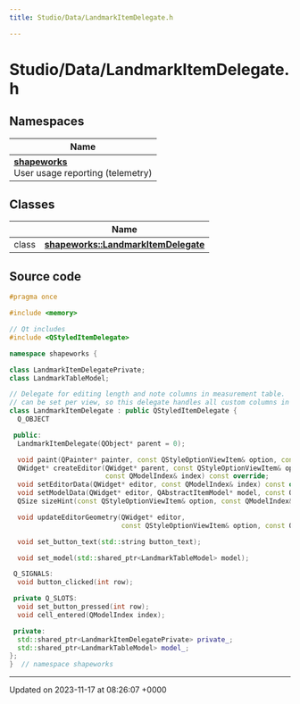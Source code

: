 ```yaml
---
title: Studio/Data/LandmarkItemDelegate.h

---
```


# Studio/Data/LandmarkItemDelegate.h



## Namespaces

| Name           |
| -------------- |
| **[shapeworks](../Namespaces/namespaceshapeworks.md)** <br>User usage reporting (telemetry)  |

## Classes

|                | Name           |
| -------------- | -------------- |
| class | **[shapeworks::LandmarkItemDelegate](../Classes/classshapeworks_1_1LandmarkItemDelegate.md)**  |




## Source code

```cpp
#pragma once

#include <memory>

// Qt includes
#include <QStyledItemDelegate>

namespace shapeworks {

class LandmarkItemDelegatePrivate;
class LandmarkTableModel;

// Delegate for editing length and note columns in measurement table.  Note that only one delegate
// can be set per view, so this delegate handles all custom columns in the table.
class LandmarkItemDelegate : public QStyledItemDelegate {
  Q_OBJECT

 public:
  LandmarkItemDelegate(QObject* parent = 0);

  void paint(QPainter* painter, const QStyleOptionViewItem& option, const QModelIndex& index) const override;
  QWidget* createEditor(QWidget* parent, const QStyleOptionViewItem& option,
                        const QModelIndex& index) const override;
  void setEditorData(QWidget* editor, const QModelIndex& index) const override;
  void setModelData(QWidget* editor, QAbstractItemModel* model, const QModelIndex& index) const override;
  QSize sizeHint(const QStyleOptionViewItem& option, const QModelIndex& index) const override;

  void updateEditorGeometry(QWidget* editor,
                            const QStyleOptionViewItem& option, const QModelIndex& index) const override;

  void set_button_text(std::string button_text);

  void set_model(std::shared_ptr<LandmarkTableModel> model);

 Q_SIGNALS:
  void button_clicked(int row);

 private Q_SLOTS:
  void set_button_pressed(int row);
  void cell_entered(QModelIndex index);

 private:
  std::shared_ptr<LandmarkItemDelegatePrivate> private_;
  std::shared_ptr<LandmarkTableModel> model_;
};
}  // namespace shapeworks
```


-------------------------------

Updated on 2023-11-17 at 08:26:07 +0000
